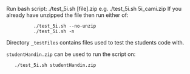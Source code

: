 Run bash script:
          ./test_5i.sh [file].zip
e.g.      ./test_5i.sh 5i_cami.zip
If you already have unzipped the file then run either of:
```
          ./test_5i.sh --no-unzip
          ./test_5i.sh -n
```


Directory `_testFiles` contains files used to test the students code with.


`studentHandin.zip` can be used to run the script on:
```
   ./test_5i.sh studentHandin.zip
```


